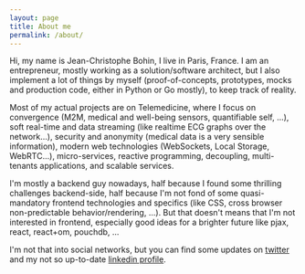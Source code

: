 ```yaml
---
layout: page
title: About me
permalink: /about/
---
```


Hi, my name is Jean-Christophe Bohin, I live in Paris, France. I am an entrepreneur, mostly working as a solution/software architect, but I also implement a lot of things by myself (proof-of-concepts, prototypes, mocks and production code, either in Python or Go mostly), to keep track of reality.

Most of my actual projects are on Telemedicine, where I focus on convergence (M2M, medical and well-being sensors, quantifiable self, ...), soft real-time and data streaming (like realtime ECG graphs over the network...), security and anonymity (medical data is a very sensible information), modern web technologies (WebSockets, Local Storage, WebRTC...), micro-services, reactive programming, decoupling, multi-tenants applications, and scalable services.

I'm mostly a backend guy nowadays, half because I found some thrilling challenges backend-side, half because I'm not fond of some quasi-mandatory frontend technologies and specifics (like CSS, cross browser non-predictable behavior/rendering, ...). But that doesn't means that I'm not interested in frontend, especially good ideas for a brighter future like pjax, react, react+om, pouchdb, ...

I'm not that into social networks, but you can find some updates on [twitter](https://twitter.com/bohinjc) and my not so up-to-date [linkedin profile](http://linkedin.com/in/bohinjc/).
